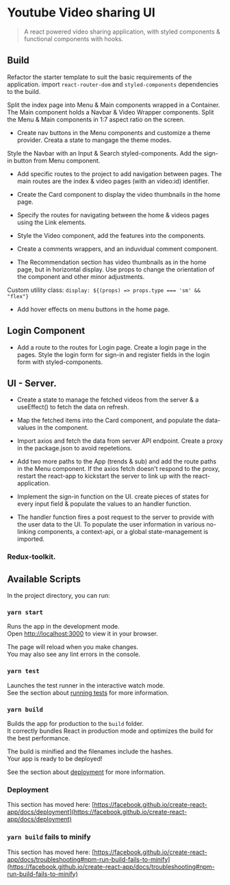 # Youtube Video sharing UI

> A react powered video sharing application, with styled components & functional components with hooks.

## Build

Refactor the starter template to suit the basic requirements of the application.
import `react-router-dom` and `styled-components` dependencies to the build.

Split the index page into Menu & Main components wrapped in a Container. The Main component holds a Navbar & Video Wrapper components.
Split the Menu & Main components in 1:7 aspect ratio on the screen.

- Create nav buttons in the Menu components and customize a theme provider. Creata a state to mangage the theme modes.

Style the Navbar with an Input & Search styled-components. Add the sign-in button from Menu component.

- Add specific routes to the project to add navigation between pages. The main routes are the index & video pages (with an video:id) identifier.

- Create the Card component to display the video thumbnails in the home page.

- Specify the routes for navigating between the home & videos pages using the Link elements.
- Style the Video component, add the features into the components.
- Create a comments wrappers, and an induvidual comment component.

- The Recommendation section has video thumbnails as in the home page, but in horizontal display. Use props to change the orientation of the component and other minor adjustments.

Custom utility class: `display: ${(props) => props.type === 'sm' && "flex"}`

- Add hover effects on menu buttons in the home page.

## Login Component

- Add a route to the routes for Login page. Create a login page in the pages. Style the login form for sign-in and register fields in the login form with styled-components.

## UI - Server.

- Create a state to manage the fetched videos from the server & a useEffect() to fetch the data on refresh.

- Map the fetched items into the Card component, and populate the data-values in the component.

- Import axios and fetch the data from server API endpoint. Create a proxy in the package.json to avoid repetetions.

- Add two more paths to the App (trends & sub) and add the route paths in the Menu component. If the axios fetch doesn't respond to the proxy, restart the react-app to kickstart the server to link up with the react-application.

- Implement the sign-in function on the UI. create pieces of states for every input field & populate the values to an handler function.

- The handler function fires a post request to the server to provide with the user data to the UI.
  To populate the user information in various no-linking components, a context-api, or a global state-management is imported.

### Redux-toolkit.

## Available Scripts

In the project directory, you can run:

### `yarn start`

Runs the app in the development mode.\
Open [http://localhost:3000](http://localhost:3000) to view it in your browser.

The page will reload when you make changes.\
You may also see any lint errors in the console.

### `yarn test`

Launches the test runner in the interactive watch mode.\
See the section about [running tests](https://facebook.github.io/create-react-app/docs/running-tests) for more information.

### `yarn build`

Builds the app for production to the `build` folder.\
It correctly bundles React in production mode and optimizes the build for the best performance.

The build is minified and the filenames include the hashes.\
Your app is ready to be deployed!

See the section about [deployment](https://facebook.github.io/create-react-app/docs/deployment) for more information.

### Deployment

This section has moved here: [https://facebook.github.io/create-react-app/docs/deployment](https://facebook.github.io/create-react-app/docs/deployment)

### `yarn build` fails to minify

This section has moved here: [https://facebook.github.io/create-react-app/docs/troubleshooting#npm-run-build-fails-to-minify](https://facebook.github.io/create-react-app/docs/troubleshooting#npm-run-build-fails-to-minify)
